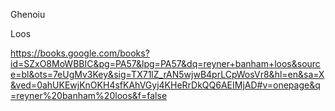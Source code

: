 
Ghenoiu

Loos

https://books.google.com/books?id=SZxO8MoWBBIC&pg=PA57&lpg=PA57&dq=reyner+banham+loos&source=bl&ots=7eUgMv3Key&sig=TX71lZ_rAN5wjwB4prLCpWosVr8&hl=en&sa=X&ved=0ahUKEwjKnOKH4sfKAhVGyj4KHeRrDkQQ6AEIMjAD#v=onepage&q=reyner%20banham%20loos&f=false


